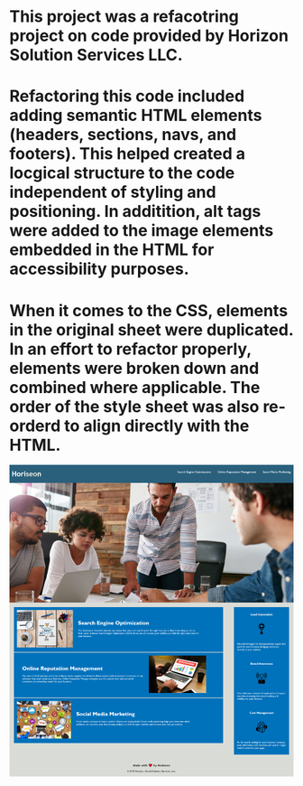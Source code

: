 # This project was a refacotring project on code provided by Horizon Solution Services LLC.

# Refactoring this code included adding semantic HTML elements (headers, sections, navs, and footers). This helped created a locgical structure to the code independent of styling and positioning. In additition, alt tags were added to the image elements embedded in the HTML for accessibility purposes. 

# When it comes to the CSS, elements in the original sheet were duplicated. In an effort to refactor properly, elements were broken down and combined where applicable. The order of the style sheet was also re-orderd to align directly with the HTML. 

![](assets/images/socialhoriseon.png)

